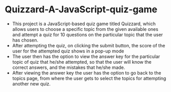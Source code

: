 # Quizzard-A-JavaScript-quiz-game
<ul>
  <li>This project is a JavaScript-based quiz game titled Quizzard, which allows users to choose a specific topic from the given available ones and attempt a quiz for 10 questions on the particular topic that the user has chosen.</li>
  <li>After attempting the quiz, on clicking the submit button, the score of the user for the attempted quiz shows in a pop-up mode</li>
  <li>The user then has the option to view the answer key for the particular topic of quiz that he/she attempted, so that the user will know the correct answers, and the mistakes that he/she made.</li>
  <li>After viewing the answer key the user has the option to go back to the topics page, from where the user gets to select the topics for attempting another new quiz.</li>
